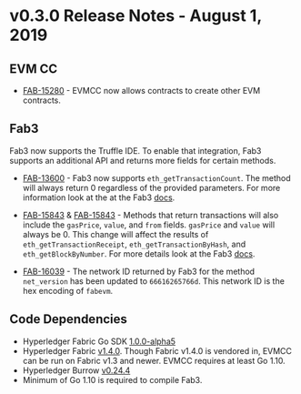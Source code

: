 v0.3.0 Release Notes - August 1, 2019
=====================================

EVM CC
------
- [FAB-15280](https://jira.hyperledger.org/browse/FAB-15280) - EVMCC now allows
contracts to create other EVM contracts.

Fab3
----
Fab3 now supports the Truffle IDE. To enable that integration, Fab3 supports an
additional API and returns more fields for certain methods.

- [FAB-13600](https://jira.hyperledger.org/browse/FAB-13600) - Fab3 now supports
`eth_getTransactionCount`. The method will always return 0 regardless of the
provided parameters. For more information look at the at the Fab3 [docs](../Fab3_Instructions.md).

- [FAB-15843](https://jira.hyperledger.org/browse/FAB-15843) & [FAB-15843](https://jira.hyperledger.org/browse/FAB-15843) -
Methods that return transactions will also include the `gasPrice`, `value`, and
`from` fields. `gasPrice` and `value` will always be 0. This change will affect
the results of `eth_getTransactionReceipt`, `eth_getTransactionByHash`, and
`eth_getBlockByNumber`. For more details look at the Fab3 [docs](../Fab3_Instructions.md).

- [FAB-16039](https://jira.hyperledger.org/browse/FAB-16039) - The network ID
returned by Fab3 for the method `net_version` has been updated to `66616265766d`.
This network ID is the hex encoding of `fabevm`.


Code Dependencies
-----------------
- Hyperledger Fabric Go SDK [1.0.0-alpha5](https://github.com/hyperledger/fabric-sdk-go/releases/tag/v1.0.0-alpha5)
- Hyperledger Fabric [v1.4.0](https://github.com/hyperledger/fabric/releases/tag/v1.4.0).
Though Fabric v1.4.0 is vendored in, EVMCC can be run on Fabric v1.3 and newer.
EVMCC requires at least Go 1.10.
- Hyperledger Burrow [v0.24.4](https://github.com/hyperledger/burrow/releases/tag/v0.24.4)
- Minimum of Go 1.10 is required to compile Fab3.
